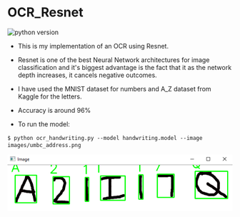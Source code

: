 # OCR_Resnet

![python version](https://img.shields.io/badge/python-3.6%2C3.7%2C3.8-blue?logo=python)

- This is my implementation of an OCR using Resnet. 

- Resnet is one of the best Neural Network architectures for image classification and it's biggest advantage is the fact that it as the network depth increases, it cancels negative outcomes.

- I have used the MNIST dataset for numbers and A_Z dataset from Kaggle for the letters.

- Accuracy is around 96%

- To run the model:
```
$ python ocr_handwriting.py --model handwriting.model --image images/umbc_address.png
```
![](images/upload.PNG)
